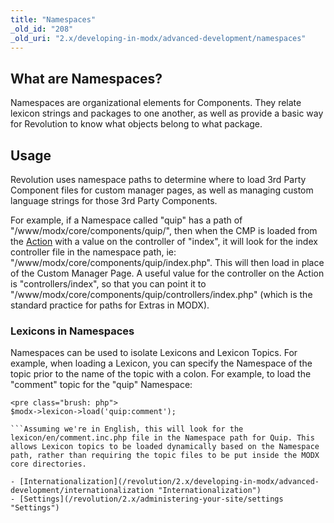 ```yaml
---
title: "Namespaces"
_old_id: "208"
_old_uri: "2.x/developing-in-modx/advanced-development/namespaces"
---
```


What are Namespaces?
--------------------

Namespaces are organizational elements for Components. They relate lexicon strings and packages to one another, as well as provide a basic way for Revolution to know what objects belong to what package.

Usage
-----

Revolution uses namespace paths to determine where to load 3rd Party Component files for custom manager pages, as well as managing custom language strings for those 3rd Party Components.

For example, if a Namespace called "quip" has a path of "/www/modx/core/components/quip/", then when the CMP is loaded from the [Action](/revolution/2.x/developing-in-modx/advanced-development/custom-manager-pages/actions-and-menus "Actions and Menus") with a value on the controller of "index", it will look for the index controller file in the namespace path, ie: "/www/modx/core/components/quip/index.php". This will then load in place of the Custom Manager Page. A useful value for the controller on the Action is "controllers/index", so that you can point it to "/www/modx/core/components/quip/controllers/index.php" (which is the standard practice for paths for Extras in MODX).

### Lexicons in Namespaces

Namespaces can be used to isolate Lexicons and Lexicon Topics. For example, when loading a Lexicon, you can specify the Namespace of the topic prior to the name of the topic with a colon. For example, to load the "comment" topic for the "quip" Namespace:

```
<pre class="brush: php">
$modx->lexicon->load('quip:comment');

```Assuming we're in English, this will look for the lexicon/en/comment.inc.php file in the Namespace path for Quip. This allows Lexicon topics to be loaded dynamically based on the Namespace path, rather than requiring the topic files to be put inside the MODX core directories.

- [Internationalization](/revolution/2.x/developing-in-modx/advanced-development/internationalization "Internationalization")
- [Settings](/revolution/2.x/administering-your-site/settings "Settings")